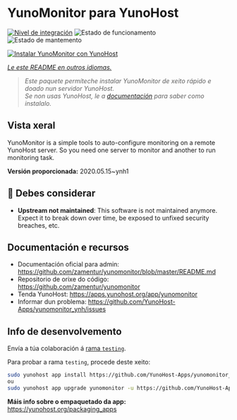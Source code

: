 <!--
NOTA: Este README foi creado automáticamente por <https://github.com/YunoHost/apps/tree/master/tools/readme_generator>
NON debe editarse manualmente.
-->

# YunoMonitor para YunoHost

[![Nivel de integración](https://dash.yunohost.org/integration/yunomonitor.svg)](https://ci-apps.yunohost.org/ci/apps/yunomonitor/) ![Estado de funcionamento](https://ci-apps.yunohost.org/ci/badges/yunomonitor.status.svg) ![Estado de mantemento](https://ci-apps.yunohost.org/ci/badges/yunomonitor.maintain.svg)

[![Instalar YunoMonitor con YunoHost](https://install-app.yunohost.org/install-with-yunohost.svg)](https://install-app.yunohost.org/?app=yunomonitor)

*[Le este README en outros idiomas.](./ALL_README.md)*

> *Este paquete permíteche instalar YunoMonitor de xeito rápido e doado nun servidor YunoHost.*  
> *Se non usas YunoHost, le a [documentación](https://yunohost.org/install) para saber como instalalo.*

## Vista xeral

YunoMonitor is a simple tools to auto-configure monitoring on a remote YunoHost server. So you need one server to monitor and another to run monitoring task.


**Versión proporcionada:** 2020.05.15~ynh1
## :red_circle: Debes considerar

- **Upstream not maintained**: This software is not maintained anymore. Expect it to break down over time, be exposed to unfixed security breaches, etc.

## Documentación e recursos

- Documentación oficial para admin: <https://github.com/zamentur/yunomonitor/blob/master/README.md>
- Repositorio de orixe do código: <https://github.com/zamentur/yunomonitor>
- Tenda YunoHost: <https://apps.yunohost.org/app/yunomonitor>
- Informar dun problema: <https://github.com/YunoHost-Apps/yunomonitor_ynh/issues>

## Info de desenvolvemento

Envía a túa colaboración á [rama `testing`](https://github.com/YunoHost-Apps/yunomonitor_ynh/tree/testing).

Para probar a rama `testing`, procede deste xeito:

```bash
sudo yunohost app install https://github.com/YunoHost-Apps/yunomonitor_ynh/tree/testing --debug
ou
sudo yunohost app upgrade yunomonitor -u https://github.com/YunoHost-Apps/yunomonitor_ynh/tree/testing --debug
```

**Máis info sobre o empaquetado da app:** <https://yunohost.org/packaging_apps>
